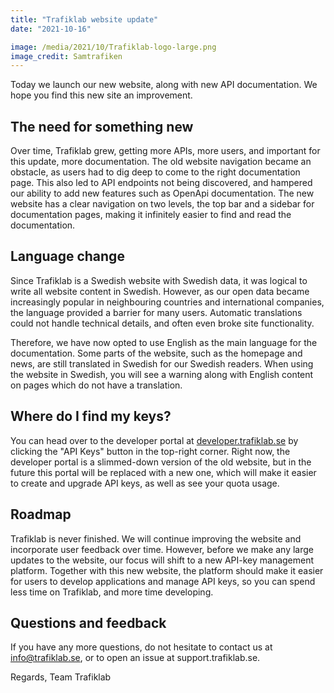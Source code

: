 ```yaml
---
title: "Trafiklab website update"
date: "2021-10-16"

image: /media/2021/10/Trafiklab-logo-large.png
image_credit: Samtrafiken
---
```


Today we launch our new website, along with new API documentation. We hope you find this new site an improvement. 

## The need for something new

Over time, Trafiklab grew, getting more APIs, more users, and important for this update, more documentation. The old 
website navigation became an obstacle, as users had to dig deep to come to the right documentation page. This also 
led to API endpoints not being discovered, and hampered our ability to add new features such as OpenApi 
documentation. The new website has a clear navigation on two levels, the top bar and a sidebar for documentation 
pages, making it infinitely easier to find and read the documentation.

## Language change

Since Trafiklab is a Swedish website with Swedish data, it was logical to write all website content in Swedish. 
However, as our open data became increasingly popular in neighbouring countries and international companies, the 
language provided a barrier for many users. Automatic translations could not handle technical details, and often 
even broke site functionality.

Therefore, we have now opted to use English as the main language for the documentation. Some parts of the website, 
such as the homepage and news, are still translated in Swedish for our Swedish readers. When using the website in 
Swedish, you will see a warning along with English content on pages which do not have a translation.

## Where do I find my keys?

You can head over to the developer portal at [developer.trafiklab.se](https://developer.trafiklab.se) by clicking the 
"API Keys" button in the top-right corner. Right now, the developer portal is a slimmed-down version of the old website,
but in the future this portal will be replaced with a new one, which will make it easier to create and upgrade API keys,
as well as see your quota usage.

## Roadmap

Trafiklab is never finished. We will continue improving the website and incorporate user feedback over time. However,
before we make any large updates to the website, our focus will shift to a new API-key management platform. Together 
with this new website, the platform should make it easier for users to develop applications and manage API keys, so 
you can spend less time on Trafiklab, and more time developing.

## Questions and feedback

If you have any more questions, do not hesitate to contact us at info@trafiklab.se, or to open an issue at
support.trafiklab.se.

Regards, Team Trafiklab

